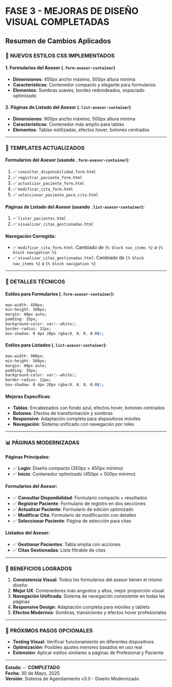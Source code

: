 # FASE 3 - MEJORAS DE DISEÑO VISUAL COMPLETADAS

## Resumen de Cambios Aplicados

### 🎨 **NUEVOS ESTILOS CSS IMPLEMENTADOS**

#### 1. **Formularios del Asesor** (`.form-asesor-container`)
- **Dimensiones**: 450px ancho máximo, 500px altura mínima
- **Características**: Contenedor compacto y elegante para formularios
- **Elementos**: Sombras suaves, bordes redondeados, espaciado optimizado

#### 2. **Páginas de Listado del Asesor** (`.list-asesor-container`)
- **Dimensiones**: 900px ancho máximo, 500px altura mínima  
- **Características**: Contenedor más amplio para tablas
- **Elementos**: Tablas estilizadas, efectos hover, botones centrados

---

### 📁 **TEMPLATES ACTUALIZADOS**

#### **Formularios del Asesor** (usando `.form-asesor-container`):
1. ✅ `consultar_disponibilidad_form.html`
2. ✅ `registrar_paciente_form.html`
3. ✅ `actualizar_paciente_form.html`
4. ✅ `modificar_cita_form.html`
5. ✅ `seleccionar_paciente_para_cita.html`

#### **Páginas de Listado del Asesor** (usando `.list-asesor-container`):
1. ✅ `listar_pacientes.html`
2. ✅ `visualizar_citas_gestionadas.html`

#### **Navegación Corregida**:
- ✅ `modificar_cita_form.html`: Cambiado de `{% block nav_items %}` a `{% block navigation %}`
- ✅ `visualizar_citas_gestionadas.html`: Cambiado de `{% block nav_items %}` a `{% block navigation %}`

---

### 🔧 **DETALLES TÉCNICOS**

#### **Estilos para Formularios** (`.form-asesor-container`):
```css
max-width: 450px;
min-height: 500px;
margin: 40px auto;
padding: 35px;
background-color: var(--white);
border-radius: 12px;
box-shadow: 0 4px 20px rgba(0, 0, 0, 0.08);
```

#### **Estilos para Listados** (`.list-asesor-container`):
```css
max-width: 900px;
min-height: 500px;
margin: 40px auto;
padding: 35px;
background-color: var(--white);
border-radius: 12px;
box-shadow: 0 4px 20px rgba(0, 0, 0, 0.08);
```

#### **Mejoras Específicas**:
- **Tablas**: Encabezados con fondo azul, efectos hover, botones centrados
- **Botones**: Efectos de transformación y sombras
- **Responsive**: Adaptación completa para dispositivos móviles
- **Navegación**: Sistema unificado con navegación por roles

---

### 📊 **PÁGINAS MODERNIZADAS**

#### **Páginas Principales**:
- ✅ **Login**: Diseño compacto (350px × 450px mínimo)
- ✅ **Inicio**: Contenedor optimizado (450px × 500px mínimo)

#### **Formularios del Asesor**:
- ✅ **Consultar Disponibilidad**: Formulario compacto + resultados
- ✅ **Registrar Paciente**: Formulario de registro en dos secciones
- ✅ **Actualizar Paciente**: Formulario de edición optimizado
- ✅ **Modificar Cita**: Formulario de modificación con detalles
- ✅ **Seleccionar Paciente**: Página de selección para citas

#### **Listados del Asesor**:
- ✅ **Gestionar Pacientes**: Tabla amplia con acciones
- ✅ **Citas Gestionadas**: Lista filtrable de citas

---

### 🎯 **BENEFICIOS LOGRADOS**

1. **Consistencia Visual**: Todos los formularios del asesor tienen el mismo diseño
2. **Mejor UX**: Contenedores más angostos y altos, mejor proporción visual
3. **Navegación Unificada**: Sistema de navegación consistente en todas las páginas
4. **Responsive Design**: Adaptación completa para móviles y tablets
5. **Efectos Modernos**: Sombras, transiciones y efectos hover profesionales

---

### 🔄 **PRÓXIMOS PASOS OPCIONALES**

- **Testing Visual**: Verificar funcionamiento en diferentes dispositivos
- **Optimización**: Posibles ajustes menores basados en uso real
- **Extensión**: Aplicar estilos similares a páginas de Profesional y Paciente

---

**Estado**: ✅ **COMPLETADO**  
**Fecha**: 30 de Mayo, 2025  
**Versión**: Sistema de Agendamiento v3.0 - Diseño Modernizado
